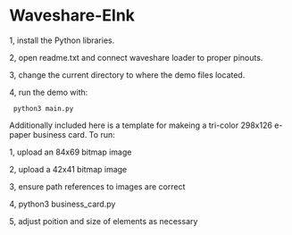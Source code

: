 # Waveshare-EInk

  1, install the Python libraries.
  
  2, open readme.txt and connect waveshare loader to proper pinouts.
  
  3, change the current directory to where the demo files located.
  
  4, run the demo with: 
  
     python3 main.py

 
Additionally included here is a template for makeing a tri-color 298x126 e-paper business card.
To run:

  1, upload an 84x69 bitmap image
  
  2, upload a 42x41 bitmap image
  
  3, ensure path references to images are correct
  
  4, python3 business_card.py
  
  5, adjust poition and size of elements as necessary
  
